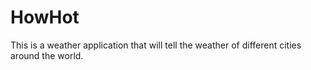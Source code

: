 # HowHot
 This is a weather application that will tell the weather of different cities around the world.
